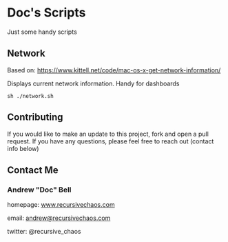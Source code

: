 # Doc's Scripts

Just some handy scripts

## Network

Based on: https://www.kittell.net/code/mac-os-x-get-network-information/

Displays current network information. Handy for dashboards

`sh ./network.sh`

## Contributing

If you would like to make an update to this project, fork and open a pull request. If you have any questions, please feel free to reach out (contact info below)

## Contact Me

### Andrew "Doc" Bell ###

homepage: www.recursivechaos.com

email: andrew@recursivechaos.com

twitter: @recursive_chaos
